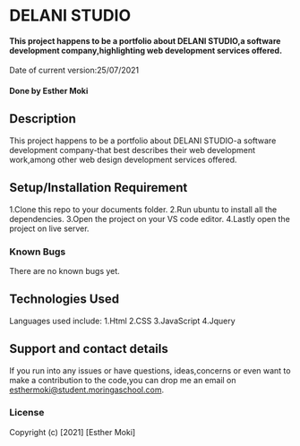 # DELANI STUDIO

#### This project happens to be a portfolio about DELANI STUDIO,a software development company,highlighting web development services offered. 
Date of current version:25/07/2021

#### Done by Esther Moki

## Description
This project happens to be a portfolio about DELANI STUDIO-a software development company-that best describes their web development work,among other web design development services offered. 

## Setup/Installation Requirement
1.Clone this repo to your documents folder.
2.Run ubuntu to install all the dependencies.
3.Open the project on your VS code editor.
4.Lastly open the project on live server.

### Known Bugs
There are no known bugs yet.

## Technologies Used
Languages used include:
1.Html
2.CSS
3.JavaScript
4.Jquery

## Support and contact details
If you run into any issues or have questions, ideas,concerns or even want to make a contribution to the code,you can drop me an email on esthermoki@student.moringaschool.com.

### License
Copyright (c) [2021] [Esther Moki]
